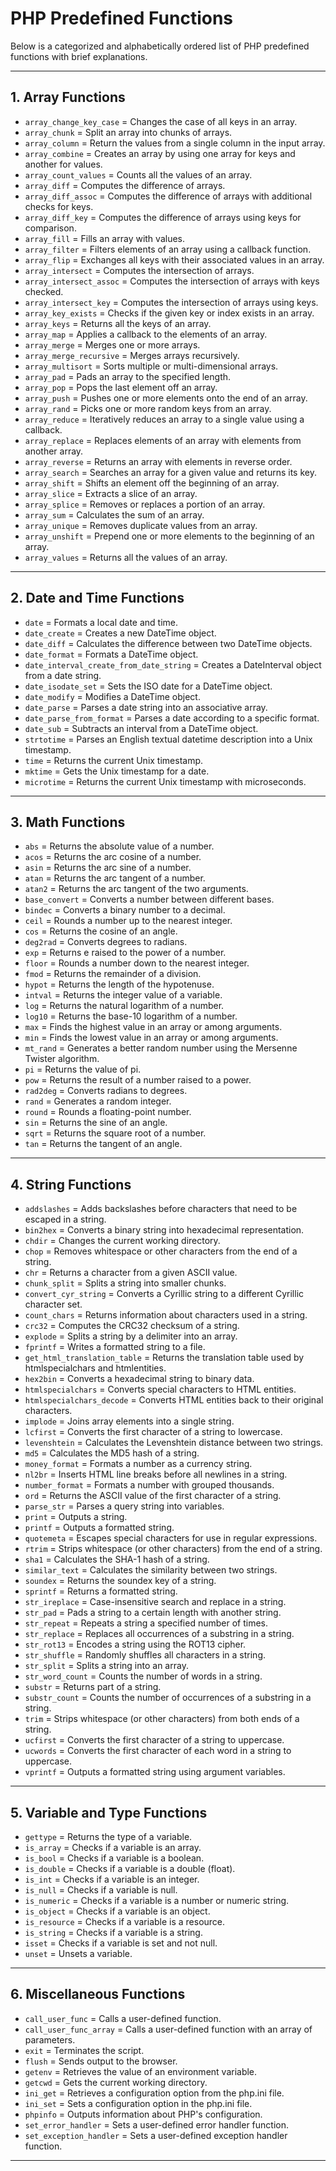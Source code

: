 # PHP Predefined Functions

Below is a categorized and alphabetically ordered list of PHP predefined functions with brief explanations.

---

## 1. **Array Functions**

- `array_change_key_case` = Changes the case of all keys in an array.
- `array_chunk` = Split an array into chunks of arrays.
- `array_column` = Return the values from a single column in the input array.
- `array_combine` = Creates an array by using one array for keys and another for values.
- `array_count_values` = Counts all the values of an array.
- `array_diff` = Computes the difference of arrays.
- `array_diff_assoc` = Computes the difference of arrays with additional checks for keys.
- `array_diff_key` = Computes the difference of arrays using keys for comparison.
- `array_fill` = Fills an array with values.
- `array_filter` = Filters elements of an array using a callback function.
- `array_flip` = Exchanges all keys with their associated values in an array.
- `array_intersect` = Computes the intersection of arrays.
- `array_intersect_assoc` = Computes the intersection of arrays with keys checked.
- `array_intersect_key` = Computes the intersection of arrays using keys.
- `array_key_exists` = Checks if the given key or index exists in an array.
- `array_keys` = Returns all the keys of an array.
- `array_map` = Applies a callback to the elements of an array.
- `array_merge` = Merges one or more arrays.
- `array_merge_recursive` = Merges arrays recursively.
- `array_multisort` = Sorts multiple or multi-dimensional arrays.
- `array_pad` = Pads an array to the specified length.
- `array_pop` = Pops the last element off an array.
- `array_push` = Pushes one or more elements onto the end of an array.
- `array_rand` = Picks one or more random keys from an array.
- `array_reduce` = Iteratively reduces an array to a single value using a callback.
- `array_replace` = Replaces elements of an array with elements from another array.
- `array_reverse` = Returns an array with elements in reverse order.
- `array_search` = Searches an array for a given value and returns its key.
- `array_shift` = Shifts an element off the beginning of an array.
- `array_slice` = Extracts a slice of an array.
- `array_splice` = Removes or replaces a portion of an array.
- `array_sum` = Calculates the sum of an array.
- `array_unique` = Removes duplicate values from an array.
- `array_unshift` = Prepend one or more elements to the beginning of an array.
- `array_values` = Returns all the values of an array.

---

## 2. **Date and Time Functions**

- `date` = Formats a local date and time.
- `date_create` = Creates a new DateTime object.
- `date_diff` = Calculates the difference between two DateTime objects.
- `date_format` = Formats a DateTime object.
- `date_interval_create_from_date_string` = Creates a DateInterval object from a date string.
- `date_isodate_set` = Sets the ISO date for a DateTime object.
- `date_modify` = Modifies a DateTime object.
- `date_parse` = Parses a date string into an associative array.
- `date_parse_from_format` = Parses a date according to a specific format.
- `date_sub` = Subtracts an interval from a DateTime object.
- `strtotime` = Parses an English textual datetime description into a Unix timestamp.
- `time` = Returns the current Unix timestamp.
- `mktime` = Gets the Unix timestamp for a date.
- `microtime` = Returns the current Unix timestamp with microseconds.

---

## 3. **Math Functions**

- `abs` = Returns the absolute value of a number.
- `acos` = Returns the arc cosine of a number.
- `asin` = Returns the arc sine of a number.
- `atan` = Returns the arc tangent of a number.
- `atan2` = Returns the arc tangent of the two arguments.
- `base_convert` = Converts a number between different bases.
- `bindec` = Converts a binary number to a decimal.
- `ceil` = Rounds a number up to the nearest integer.
- `cos` = Returns the cosine of an angle.
- `deg2rad` = Converts degrees to radians.
- `exp` = Returns e raised to the power of a number.
- `floor` = Rounds a number down to the nearest integer.
- `fmod` = Returns the remainder of a division.
- `hypot` = Returns the length of the hypotenuse.
- `intval` = Returns the integer value of a variable.
- `log` = Returns the natural logarithm of a number.
- `log10` = Returns the base-10 logarithm of a number.
- `max` = Finds the highest value in an array or among arguments.
- `min` = Finds the lowest value in an array or among arguments.
- `mt_rand` = Generates a better random number using the Mersenne Twister algorithm.
- `pi` = Returns the value of pi.
- `pow` = Returns the result of a number raised to a power.
- `rad2deg` = Converts radians to degrees.
- `rand` = Generates a random integer.
- `round` = Rounds a floating-point number.
- `sin` = Returns the sine of an angle.
- `sqrt` = Returns the square root of a number.
- `tan` = Returns the tangent of an angle.

---

## 4. **String Functions**

- `addslashes` = Adds backslashes before characters that need to be escaped in a string.
- `bin2hex` = Converts a binary string into hexadecimal representation.
- `chdir` = Changes the current working directory.
- `chop` = Removes whitespace or other characters from the end of a string.
- `chr` = Returns a character from a given ASCII value.
- `chunk_split` = Splits a string into smaller chunks.
- `convert_cyr_string` = Converts a Cyrillic string to a different Cyrillic character set.
- `count_chars` = Returns information about characters used in a string.
- `crc32` = Computes the CRC32 checksum of a string.
- `explode` = Splits a string by a delimiter into an array.
- `fprintf` = Writes a formatted string to a file.
- `get_html_translation_table` = Returns the translation table used by htmlspecialchars and htmlentities.
- `hex2bin` = Converts a hexadecimal string to binary data.
- `htmlspecialchars` = Converts special characters to HTML entities.
- `htmlspecialchars_decode` = Converts HTML entities back to their original characters.
- `implode` = Joins array elements into a single string.
- `lcfirst` = Converts the first character of a string to lowercase.
- `levenshtein` = Calculates the Levenshtein distance between two strings.
- `md5` = Calculates the MD5 hash of a string.
- `money_format` = Formats a number as a currency string.
- `nl2br` = Inserts HTML line breaks before all newlines in a string.
- `number_format` = Formats a number with grouped thousands.
- `ord` = Returns the ASCII value of the first character of a string.
- `parse_str` = Parses a query string into variables.
- `print` = Outputs a string.
- `printf` = Outputs a formatted string.
- `quotemeta` = Escapes special characters for use in regular expressions.
- `rtrim` = Strips whitespace (or other characters) from the end of a string.
- `sha1` = Calculates the SHA-1 hash of a string.
- `similar_text` = Calculates the similarity between two strings.
- `soundex` = Returns the soundex key of a string.
- `sprintf` = Returns a formatted string.
- `str_ireplace` = Case-insensitive search and replace in a string.
- `str_pad` = Pads a string to a certain length with another string.
- `str_repeat` = Repeats a string a specified number of times.
- `str_replace` = Replaces all occurrences of a substring in a string.
- `str_rot13` = Encodes a string using the ROT13 cipher.
- `str_shuffle` = Randomly shuffles all characters in a string.
- `str_split` = Splits a string into an array.
- `str_word_count` = Counts the number of words in a string.
- `substr` = Returns part of a string.
- `substr_count` = Counts the number of occurrences of a substring in a string.
- `trim` = Strips whitespace (or other characters) from both ends of a string.
- `ucfirst` = Converts the first character of a string to uppercase.
- `ucwords` = Converts the first character of each word in a string to uppercase.
- `vprintf` = Outputs a formatted string using argument variables.

---

## 5. **Variable and Type Functions**

- `gettype` = Returns the type of a variable.
- `is_array` = Checks if a variable is an array.
- `is_bool` = Checks if a variable is a boolean.
- `is_double` = Checks if a variable is a double (float).
- `is_int` = Checks if a variable is an integer.
- `is_null` = Checks if a variable is null.
- `is_numeric` = Checks if a variable is a number or numeric string.
- `is_object` = Checks if a variable is an object.
- `is_resource` = Checks if a variable is a resource.
- `is_string` = Checks if a variable is a string.
- `isset` = Checks if a variable is set and not null.
- `unset` = Unsets a variable.

---

## 6. **Miscellaneous Functions**

- `call_user_func` = Calls a user-defined function.
- `call_user_func_array` = Calls a user-defined function with an array of parameters.
- `exit` = Terminates the script.
- `flush` = Sends output to the browser.
- `getenv` = Retrieves the value of an environment variable.
- `getcwd` = Gets the current working directory.
- `ini_get` = Retrieves a configuration option from the php.ini file.
- `ini_set` = Sets a configuration option in the php.ini file.
- `phpinfo` = Outputs information about PHP's configuration.
- `set_error_handler` = Sets a user-defined error handler function.
- `set_exception_handler` = Sets a user-defined exception handler function.

---
